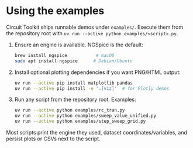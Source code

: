 # Using the examples

Circuit Toolkit ships runnable demos under `examples/`. Execute them from the
repository root with `uv run --active python examples/<script>.py`.

1. Ensure an engine is available. NGSpice is the default:
   ```bash
   brew install ngspice           # macOS
   sudo apt install ngspice      # Debian/Ubuntu
   ```

2. Install optional plotting dependencies if you want PNG/HTML output:
   ```bash
   uv run --active pip install matplotlib pandas
   uv run --active pip install -e '.[viz]'  # for Plotly demos
   ```

3. Run any script from the repository root. Examples:
   ```bash
   uv run --active python examples/rc_tran.py
   uv run --active python examples/sweep_value_unified.py
   uv run --active python examples/step_sweep_grid.py
   ```

Most scripts print the engine they used, dataset coordinates/variables, and
persist plots or CSVs next to the script.

